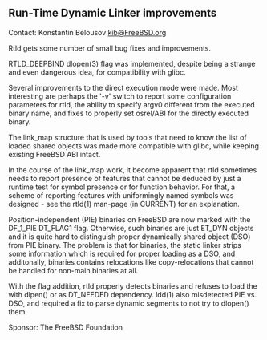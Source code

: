 ## Run-Time Dynamic Linker improvements ##

Contact: Konstantin Belousov <kib@FreeBSD.org>    

Rtld gets some number of small bug fixes and improvements.

RTLD_DEEPBIND dlopen(3) flag was implemented, despite being a strange
and even dangerous idea, for compatibility with glibc.

Several improvements to the direct execution mode were made.  Most
interesting are perhaps the '-v' switch to report some configuration
parameters for rtld, the ability to specify argv0 different from the
executed binary name, and fixes to properly set osrel/ABI for the
directly executed binary.

The link_map structure that is used by tools that need to know the
list of loaded shared objects was made more compatible with glibc,
while keeping existing FreeBSD ABI intact.

In the course of the link_map work, it become apparent that rtld sometimes
needs to report presence of features that cannot be deduced by just a
runtime test for symbol presence or for function behavior.  For that,
a scheme of reporting features with uniformingly named symbols was
designed - see the rtld(1) man-page (in CURRENT) for an explanation.

Position-independent (PIE) binaries on FreeBSD are now marked with the
DF_1_PIE DT_FLAG1 flag.  Otherwise, such binaries are just ET_DYN
objects and it is quite hard to distinguish proper dynamically shared
object (DSO) from PIE binary.  The problem is that for binaries, the static
linker strips some information which is required for proper loading as a
DSO, and additonally, binaries contains relocations like copy-relocations
that cannot be handled for non-main binaries at all.

With the flag addition, rtld properly detects binaries and refuses to
load the with dlpen() or as DT_NEEDED dependency. ldd(1) also
misdetected PIE vs. DSO, and required a fix to parse dynamic segments
to not try to dlopen() them.

Sponsor: The FreeBSD Foundation
